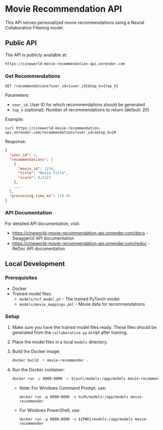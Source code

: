 # Movie Recommendation API

This API serves personalized movie recommendations using a Neural Collaborative Filtering model.

## Public API

The API is publicly available at:

```
https://cineworld-movie-recommendation-api.onrender.com
```

### Get Recommendations

```
GET /recommendations?user_id={user_id}&top_k={top_k}
```

Parameters:

- `user_id`: User ID for which recommendations should be generated
- `top_k` (optional): Number of recommendations to return (default: 20)

Example:

```
curl https://cineworld-movie-recommendation-api.onrender.com/recommendations?user_id=1&top_k=20
```

Response:

```json
{
  "user_id": 1,
  "recommendations": [
    {
      "movie_id": 1234,
      "title": "Movie Title",
      "score": 0.9123
    },
    ...
  ],
  "processing_time_ms": 120.45
}
```

### API Documentation

For detailed API documentation, visit:

- https://cineworld-movie-recommendation-api.onrender.com/docs - SwaggerUI API documentation
- https://cineworld-movie-recommendation-api.onrender.com/redoc - ReDoc API documentation

## Local Development

### Prerequisites

- Docker
- Trained model files:
  - `models/ncf_model.pt` - The trained PyTorch model
  - `models/movie_mappings.pkl` - Movie data for recommendations

### Setup

1. Make sure you have the trained model files ready. These files should be generated from the `collaborative.py` script after training.

2. Place the model files in a local `models` directory.

3. Build the Docker image:

   ```bash
   docker build -t movie-recommender .
   ```

4. Run the Docker container:

   ```bash
   docker run -p 8000:8000 -v $(pwd)/models:/app/models movie-recommender
   ```

   - Note: For Windows Command Prompt, use:
     ```
     docker run -p 8000:8000 -v %cd%/models:/app/models movie-recommender
     ```
   - For Windows PowerShell, use:
     ```
     docker run -p 8000:8000 -v ${PWD}/models:/app/models movie-recommender
     ```
